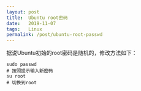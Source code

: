 ```yaml
---
layout: post
title:  Ubuntu root密码
date:   2019-11-07
tags:   Linux
permalink: /post/ubuntu-root-passwd
---
```


据说Ubuntu初始的root密码是随机的，修改方法如下：

```
sudo passwd
# 按照提示输入新密码
su root
# 切换到root
```
